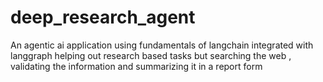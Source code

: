 # deep_research_agent
An agentic ai application using fundamentals of langchain integrated with langgraph helping out research based tasks but searching the web , validating the information and summarizing it in a report form 
